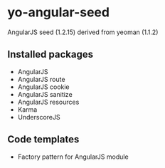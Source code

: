 yo-angular-seed
===============

AngularJS seed (1.2.15) derived from yeoman (1.1.2)

Installed packages
------------------

* AngularJS
* AngularJS route
* AngularJS cookie
* AngularJS sanitize
* AngularJS resources
* Karma
* UnderscoreJS

Code templates
--------------

* Factory pattern for AngularJS module
